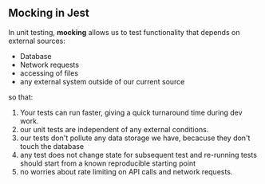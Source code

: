 ## Mocking in Jest ## 

In unit testing, **mocking** allows us to test functionality that depends on external sources:
- Database
- Network requests
- accessing of files
- any external system outside of our current source

so that:
1. Your tests can run faster, giving a quick turnaround time during dev work.
2. our unit tests are independent of any external conditions.
3. our tests don't pollute any data storage we have, becacuse they don't touch the database
4. any test does not change state for subsequent test and re-running tests should start from a known reproducible starting point
5. no worries about rate limiting on API calls and network requests.